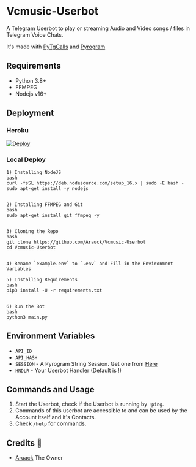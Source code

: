 # Vcmusic-Userbot

A Telegram Userbot to play or streaming Audio and Video songs / files in Telegram Voice Chats.

It's made with [PyTgCalls](https://github.com/pytgcalls/pytgcalls) and [Pyrogram](https://github.com/pyrogram/pyrogram)


## Requirements
- Python 3.8+
- FFMPEG
- Nodejs v16+


## Deployment

### Heroku
[![Deploy](https://www.herokucdn.com/deploy/button.svg)](https://heroku.com/deploy)

### Local Deploy
```
1) Installing NodeJS
bash
curl -fsSL https://deb.nodesource.com/setup_16.x | sudo -E bash -
sudo apt-get install -y nodejs


2) Installing FFMPEG and Git
bash
sudo apt-get install git ffmpeg -y


3) Cloning the Repo
bash
git clone https://github.com/Arauck/Vcmusic-Userbot
cd Vcmusic-Userbot


4) Rename `example.env` to `.env` and Fill in the Environment Variables

5) Installing Requirements
bash
pip3 install -U -r requirements.txt


6) Run the Bot
bash
python3 main.py
```


## Environment Variables
- `API_ID`
- `API_HASH`
- `SESSION` - A Pyrogram String Session. Get one from [Here](https://replit.com/@Aruack/String-Session)
- `HNDLR` - Your Userbot Handler (Default is !)


## Commands and Usage
1) Start the Userbot, check if the Userbot is running by `!ping`.
2) Commands of this userbot are accessible to and can be used by the Account itself and it's Contacts.
3) Check `/help` for commands.


## Credits 💭
- [Aruack](https://github.com/Aruack) The Owner
